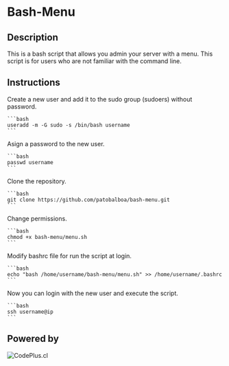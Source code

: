 # Bash-Menu

## Description

This is a bash script that allows you admin your server with a menu.
This script is for users who are not familiar with the command line.


## Instructions

  Create a new user and add it to the sudo group (sudoers) without password.
    
    ```bash
    useradd -m -G sudo -s /bin/bash username
    ```

  Asign a password to the new user.
    
    ```bash
    passwd username
    ```

  Clone the repository.
    
    ```bash
    git clone https://github.com/patobalboa/bash-menu.git
    ```

  Change permissions.
    
    ```bash
    chmod +x bash-menu/menu.sh
    ```
  
  Modify bashrc file for run the script at login.
    
    ```bash
    echo "bash /home/username/bash-menu/menu.sh" >> /home/username/.bashrc
    ```
  
  Now you can login with the new user and execute the script.
    
    ```bash
    ssh username@ip
    ```
  


## Powered by

<picture>
  <source media="(prefers-color-scheme: dark)" srcset="https://www.codeplus.cl/wp-content/uploads/2022/06/codeplus_blanco_06.png">
  <source media="(prefers-color-scheme: light)" srcset="https://www.codeplus.cl/wp-content/uploads/2022/09/codeplus_06.png">
  <img alt="CodePlus.cl" src="https://www.codeplus.cl/wp-content/uploads/2022/06/codeplus_blanco_06.png">
</picture>
